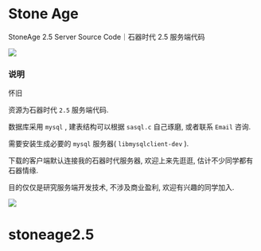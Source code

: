 # Stone Age
StoneAge 2.5 Server Source Code｜石器时代 2.5 服务端代码

![](https://ss2.baidu.com/6ONYsjip0QIZ8tyhnq/it/u=2467008736,3346972993&fm=58&s=47C4FD0E689A4FE34E96C26F0300A06F)


### 说明
怀旧


资源为石器时代 `2.5` 服务端代码.

数据库采用 `mysql` , 建表结构可以根据 `sasql.c` 自己琢磨, 或者联系 `Email` 咨询.

需要安装生成必要的 `mysql` 服务器( `libmysqlclient-dev` ).

下载的客户端默认连接我的石器时代服务器, 欢迎上来先逛逛, 估计不少同学都有石器情缘.  

目的仅仅是研究服务端开发技术, 不涉及商业盈利, 欢迎有兴趣的同学加入.

![](http://img1.mydrivers.com/img/20160205/s_6b4d567fd95941759db8dc2b884c1975.jpg)
# stoneage2.5
